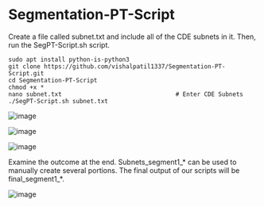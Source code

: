 # Segmentation-PT-Script
Create a file called subnet.txt and include all of the CDE subnets in it. Then, run the SegPT-Script.sh script.
```
sudo apt install python-is-python3
git clone https://github.com/vishalpatil1337/Segmentation-PT-Script.git
cd Segmentation-PT-Script
chmod +x *
nano subnet.txt                                # Enter CDE Subnets
./SegPT-Script.sh subnet.txt
```

![image](https://github.com/vishalpatil1337/Segmentation-PT-Script/assets/30390447/63959c58-11b6-4974-be30-2e4d06866b8d)


![image](https://github.com/vishalpatil1337/Segmentation-PT-Script/assets/30390447/732ea157-127f-4122-82c8-e0e865c4559f)


![image](https://github.com/vishalpatil1337/Segmentation-PT-Script/assets/30390447/61ceac53-a4b9-477a-80bd-621e099ba747)


Examine the outcome at the end. Subnets_segment1_* can be used to manually create several portions. The final output of our scripts will be final_segment1_*.

![image](https://github.com/vishalpatil1337/Segmentation-PT-Script/assets/30390447/9ba328d0-37ab-4800-9551-c9eb201c3413)
